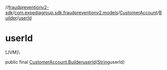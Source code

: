 //[fraudpreventionv2-sdk](../../../../index.md)/[com.expediagroup.sdk.fraudpreventionv2.models](../../index.md)/[CustomerAccount](../index.md)/[Builder](index.md)/[userId](user-id.md)

# userId

[JVM]\

public final [CustomerAccount.Builder](index.md)[userId](user-id.md)([String](https://docs.oracle.com/javase/8/docs/api/java/lang/String.html)userId)
